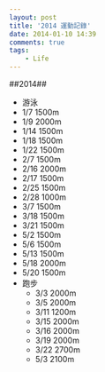 ```yaml
---
layout: post
title: '2014 運動記錄'
date: 2014-01-10 14:39
comments: true
tags:
	- Life
---
```

##2014##
-	游泳
  - 1/7   1500m 
  - 1/9   2000m
  - 1/14  1500m
  - 1/18  1500m
  - 1/22  1500m
  -	2/7		1500m
  - 2/16	2000m
  - 2/17	1500m
  -	2/25	1500m
  -	2/28	1000m
  -	3/7		1500m 
  -	3/18	1500m
  -	3/21	1500m
  - 5/2		1500m
  -	5/6		1500m
  -	5/13	1500m
  -	5/18	2000m
  -	5/20	1500m
- 跑步
  -	3/3		2000m
  -	3/5		2000m
  - 3/11    1200m
  -	3/15	2000m
  -	3/16	2000m
  -	3/19	2000m
  -	3/22	2700m
  -	5/3		2100m
  
